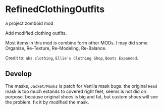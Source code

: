 # RefinedClothingOutfits
a project zomboid mod

Add modified clothing outfits.

Most items in this mod is combine form other MODs.
I may did some Organize, Re-Texture, Re-Modeling, Re-Balance.

Credit to: `ahz clothing`, `Ellie's Clothing Shop`, `Boots Expanded`.



## Develop

The masks, `Jacket/Masks` is patch for Vanilla mask bugs.
the original `Head` mask is too much extands to covered right feet,
seems is not did on purpose. because original shoes is big and fat, 
but custom shoes will see the problem. fix it by modified the mask.